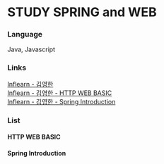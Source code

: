 # STUDY SPRING and WEB

### Language

Java, Javascript

### Links

[Inflearn - 김영한](https://www.inflearn.com/courses?s=%EA%B9%80%EC%98%81%ED%95%9C "인프런 김영한 강의 페이지")  
[Inflearn - 김영한 - HTTP WEB BASIC](https://www.inflearn.com/course/http-%EC%9B%B9-%EB%84%A4%ED%8A%B8%EC%9B%8C%ED%81%AC "HTTP WEB 기초")  
[Inflearn - 김영한 - Spring Introduction](https://www.inflearn.com/course/%EC%8A%A4%ED%94%84%EB%A7%81-%EC%9E%85%EB%AC%B8-%EC%8A%A4%ED%94%84%EB%A7%81%EB%B6%80%ED%8A%B8 "인프런 스프링 입문")

### List

#### HTTP WEB BASIC

#### Spring Introduction
